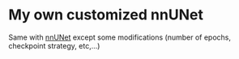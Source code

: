 # My own customized nnUNet

Same with [nnUNet](https://github.com/MIC-DKFZ/nnUNet) except some modifications (number of epochs, checkpoint strategy, etc,...)
